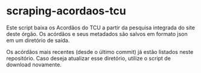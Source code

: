 # scraping-acordaos-tcu

Este script baixa os Acordãos do TCU a partir da pesquisa integrada do site deste órgão.
Os acórdãos e seus metadados são salvos em formato json em um diretório de saída. 

Os acórdãos mais recentes (desde o último commit) já estão listados neste repositório. 
Caso deseja atualizar esse diretório, utilize o script de download novamente.

